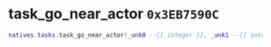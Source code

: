 # task_go_near_actor `0x3EB7590C`

```lua
natives.tasks.task_go_near_actor(_unk0 --[[ integer ]], _unk1 --[[ integer ]], _unk2 --[[ integer ]], _unk3 --[[ integer ]])
```